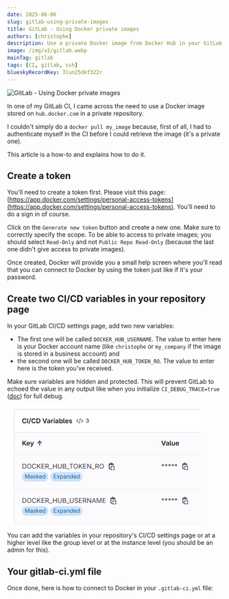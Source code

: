 ```yaml
---
date: 2025-06-06
slug: gitlab-using-private-images
title: GitLab - Using Docker private images
authors: [christophe]
description: Use a private Docker image from Docker Hub in your GitLab CI/CD pipeline. Learn to create a read-only token and set up the necessary GitLab CI/CD variables for authentication.
image: /img/v2/gitlab.webp
mainTag: gitlab
tags: [CI, gitlab, ssh]
blueskyRecordKey: 3lun25dkf322r
---
```

![GitLab - Using Docker private images](/img/v2/gitlab.webp)

In one of my GitLab CI, I came across the need to use a Docker image stored on `hub.docker.com` in a private repository.

I couldn't simply do a `docker pull my_image` because, first of all, I had to authenticate myself in the CI before I could retrieve the image (it's a private one).

This article is a how-to and explains how to do it.

<!-- truncate -->

## Create a token

You'll need to create a token first. Please visit this page: [https://app.docker.com/settings/personal-access-tokens](https://app.docker.com/settings/personal-access-tokens). You'll need to do a sign in of course.

Click on the `Generate new token` button and create a new one. Make sure to correctly specify the scope. To be able to access to private images; you should select `Read-Only` and not `Public Repo Read-Only` (because the last one didn't give access to private images).

Once created, Docker will provide you a small help screen where you'll read that you can connect to Docker by using the token just like if it's your password.

## Create two CI/CD variables in your repository page

In your GitLab CI/CD settings page, add two new variables:

* The first one will be called `DOCKER_HUB_USERNAME`. The value to enter here is your Docker account name (like `christophe` or `my_company` if the image is stored in a business account) and
* the second one will be called `DOCKER_HUB_TOKEN_RO`. The value to enter here is the token you've received.

Make sure variables are hidden and protected. This will prevent GitLab to echoed the value in any output like when you initialize `CI_DEBUG_TRACE=true` ([doc](https://docs.gitlab.com/ci/variables/variables_troubleshooting/#enable-debug-logging)) for full debug.

![The two variables have been created](./images/variables.png)

<AlertBox variant="note" title="">
You can add the variables in your repository's CI/CD settings page or at a higher level like the group level or at the instance level (you should be an admin for this).

</AlertBox>

## Your gitlab-ci.yml file

Once done, here is how to connect to Docker in your `.gitlab-ci.yml` file:

<Snippet filename=".gitlab-ci.yml" source="./files/.gitlab-ci.yml" />
